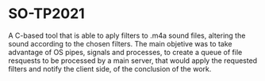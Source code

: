 # SO-TP2021

A C-based tool that is able to aply filters to .m4a sound files, altering the sound according to the chosen filters. The main objetive was to take advantage of OS pipes, signals and processes, to create a queue of file resquests to be processed by a main server, that would apply the requested filters and notify the client side, of the conclusion of the work.
